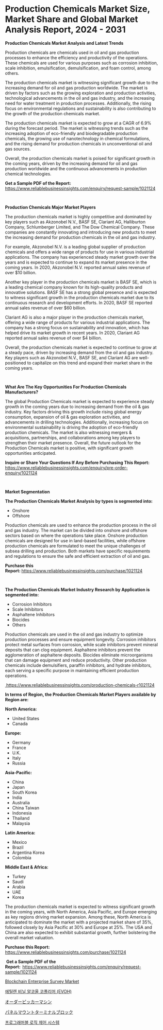<p><h1>Production Chemicals Market Size, Market Share and Global Market Analysis Report, 2024 - 2031</h1></p><p><strong>Production Chemicals Market Analysis and Latest Trends</strong></p>
<p><p>Production chemicals are chemicals used in oil and gas production processes to enhance the efficiency and productivity of the operations. These chemicals are used for various purposes such as corrosion inhibition, scale inhibition, emulsification, demulsification, and foam control, among others.</p><p>The production chemicals market is witnessing significant growth due to the increasing demand for oil and gas production worldwide. The market is driven by factors such as the growing exploration and production activities, technological advancements in the oil and gas industry, and the increasing need for water treatment in production processes. Additionally, the rising focus on environmental regulations and sustainability is also contributing to the growth of the production chemicals market.</p><p>The production chemicals market is expected to grow at a CAGR of 6.9% during the forecast period. The market is witnessing trends such as the increasing adoption of eco-friendly and biodegradable production chemicals, the growing use of nanotechnology in chemical formulations, and the rising demand for production chemicals in unconventional oil and gas sources.</p><p>Overall, the production chemicals market is poised for significant growth in the coming years, driven by the increasing demand for oil and gas production worldwide and the continuous advancements in production chemical technologies.</p></p>
<p><strong>Get a Sample PDF of the Report:&nbsp;</strong> <a href="https://www.reliablebusinessinsights.com/enquiry/request-sample/1021124">https://www.reliablebusinessinsights.com/enquiry/request-sample/1021124</a></p>
<p>&nbsp;</p>
<p><strong>Production Chemicals Major Market Players</strong></p>
<p><p>The production chemicals market is highly competitive and dominated by key players such as Akzonobel N.V., BASF SE, Clariant AG, Halliburton Company, Schlumberger Limited, and The Dow Chemical Company. These companies are constantly innovating and introducing new products to meet the increasing demand for production chemicals in the oil and gas industry.</p><p>For example, Akzonobel N.V. is a leading global supplier of production chemicals and offers a wide range of products for use in various industrial applications. The company has experienced steady market growth over the years and is expected to continue to expand its market presence in the coming years. In 2020, Akzonobel N.V. reported annual sales revenue of over $10 billion.</p><p>Another key player in the production chemicals market is BASF SE, which is a leading chemical company known for its high-quality products and innovative solutions. BASF SE has a strong global presence and is expected to witness significant growth in the production chemicals market due to its continuous research and development efforts. In 2020, BASF SE reported annual sales revenue of over $60 billion.</p><p>Clariant AG is also a major player in the production chemicals market, offering a wide range of products for various industrial applications. The company has a strong focus on sustainability and innovation, which has helped drive its market growth in recent years. In 2020, Clariant AG reported annual sales revenue of over $4 billion.</p><p>Overall, the production chemicals market is expected to continue to grow at a steady pace, driven by increasing demand from the oil and gas industry. Key players such as Akzonobel N.V., BASF SE, and Clariant AG are well-positioned to capitalize on this trend and expand their market share in the coming years.</p></p>
<p>&nbsp;</p>
<p><strong>What Are The Key Opportunities For Production Chemicals Manufacturers?</strong></p>
<p><p>The global Production Chemicals market is expected to experience steady growth in the coming years due to increasing demand from the oil & gas industry. Key factors driving this growth include rising global energy consumption, expansion of oil & gas exploration activities, and advancements in drilling technologies. Additionally, increasing focus on environmental sustainability is driving the adoption of eco-friendly production chemicals. The market is also witnessing mergers & acquisitions, partnerships, and collaborations among key players to strengthen their market presence. Overall, the future outlook for the Production Chemicals market is positive, with significant growth opportunities anticipated.</p></p>
<p><strong>Inquire or Share Your Questions If Any Before Purchasing This Report:</strong> <a href="https://www.reliablebusinessinsights.com/enquiry/pre-order-enquiry/1021124">https://www.reliablebusinessinsights.com/enquiry/pre-order-enquiry/1021124</a></p>
<p>&nbsp;</p>
<p><strong>Market Segmentation</strong></p>
<p><strong>The Production Chemicals Market Analysis by types is segmented into:</strong></p>
<p><ul><li>Onshore</li><li>Offshore</li></ul></p>
<p><p>Production chemicals are used to enhance the production process in the oil and gas industry. The market can be divided into onshore and offshore sectors based on where the operations take place. Onshore production chemicals are designed for use in land-based facilities, while offshore production chemicals are formulated to meet the unique challenges of subsea drilling and production. Both markets have specific requirements and regulations to ensure the safe and efficient extraction of oil and gas.</p></p>
<p><strong>Purchase this Report:&nbsp;</strong><a href="https://www.reliablebusinessinsights.com/purchase/1021124">https://www.reliablebusinessinsights.com/purchase/1021124</a></p>
<p>&nbsp;</p>
<p><strong>The Production Chemicals Market Industry Research by Application is segmented into:</strong></p>
<p><ul><li>Corrosion Inhibitors</li><li>Scale Inhibitors</li><li>Asphaltene Inhibitors</li><li>Biocides</li><li>Others</li></ul></p>
<p><p>Production chemicals are used in the oil and gas industry to optimize production processes and ensure equipment longevity. Corrosion inhibitors protect metal surfaces from corrosion, while scale inhibitors prevent mineral deposits that can clog equipment. Asphaltene inhibitors prevent the agglomeration of asphaltene deposits. Biocides eliminate microorganisms that can damage equipment and reduce productivity. Other production chemicals include demulsifiers, paraffin inhibitors, and hydrate inhibitors, each serving a specific purpose in maintaining efficient production operations.</p></p>
<p><a href="https://www.reliablebusinessinsights.com/production-chemicals-r1021124">&nbsp;https://www.reliablebusinessinsights.com/production-chemicals-r1021124</a></p>
<p><strong>In terms of Region, the Production Chemicals Market Players available by Region are:</strong></p>
<p>
    <p> <strong> North America: </strong>
        <ul>
            <li>United States</li>
            <li>Canada</li>
        </ul>
        </p> 
    <p> <strong> Europe: </strong>
        <ul>
            <li>Germany</li>
            <li>France</li>
            <li>U.K.</li>
            <li>Italy</li>
            <li>Russia</li>
        </ul>
        </p> 
    <p> <strong> Asia-Pacific: </strong>
        <ul>
            <li>China</li>
            <li>Japan</li>
            <li>South Korea</li>
            <li>India</li>
            <li>Australia</li>
            <li>China Taiwan</li>
            <li>Indonesia</li>
            <li>Thailand</li>
            <li>Malaysia</li>
        </ul>
        </p> 
    <p> <strong> Latin America: </strong>
        <ul>
            <li>Mexico</li>
            <li>Brazil</li>
            <li>Argentina Korea</li>
            <li>Colombia</li>
        </ul>
        </p> 
    <p> <strong> Middle East & Africa: </strong>
        <ul>
            <li>Turkey</li>
            <li>Saudi</li>
            <li>Arabia</li>
            <li>UAE</li>
            <li>Korea</li>
        </ul>
    </p>
    </p>
<p><p>The production chemicals market is expected to witness significant growth in the coming years, with North America, Asia Pacific, and Europe emerging as key regions driving market expansion. Among these, North America is anticipated to dominate the market with a projected market share of 35%, followed closely by Asia Pacific at 30% and Europe at 25%. The USA and China are also expected to exhibit substantial growth, further bolstering the overall market valuation.</p></p>
<p><strong>Purchase this Report: </strong><a href="https://www.reliablebusinessinsights.com/purchase/1021124">https://www.reliablebusinessinsights.com/purchase/1021124</a></p>
<p>&nbsp;<strong>Get a Sample PDF of the Report:&nbsp;&nbsp;</strong><a href="https://www.reliablebusinessinsights.com/enquiry/request-sample/1021124">https://www.reliablebusinessinsights.com/enquiry/request-sample/1021124</a></p>
<p><strong></strong></p>
<p><p><a href="https://github.com/AndreanneHane2023/Market-Research-Report-List-1/blob/main/blockchain-enterprise-survey-market.md">Blockchain Enterprise Survey Market</a></p><p><a href="https://github.com/RichardLueilwitz787/Market-Research-Report-List-2/blob/main/7956835128945.md">에틸렌 비닐 알코올 코폴리머 (EVOH)</a></p><p><a href="https://medium.com/@s.guest01/%E3%82%AA%E3%83%BC%E3%83%80%E3%83%BC%E3%83%94%E3%83%83%E3%82%AB%E3%83%BC%E3%83%9E%E3%82%B7%E3%83%B3%E5%B8%82%E5%A0%B4%E8%AA%BF%E6%9F%BB%E3%83%AC%E3%83%9D%E3%83%BC%E3%83%88-%E3%81%9D%E3%81%AE%E6%AD%B4%E5%8F%B2%E3%81%A8%E5%B0%86%E6%9D%A5%E4%BA%88%E6%B8%AC2024%E5%B9%B4%E3%81%8B%E3%82%892031%E5%B9%B4%E3%81%BE%E3%81%A7-4426e5fb3a07">オーダーピッカーマシン</a></p><p><a href="https://medium.com/@elmorunolfsson2023/%E3%83%91%E3%83%8D%E3%83%AB%E3%83%9E%E3%82%A6%E3%83%B3%E3%83%88%E7%AB%AF%E5%AD%90%E3%83%96%E3%83%AD%E3%83%83%E3%82%AF%E3%81%AE%E5%B8%82%E5%A0%B4%E3%82%B7%E3%82%A7%E3%82%A2%E3%81%AE%E9%80%B2%E5%8C%96%E3%81%A8%E5%B8%82%E5%A0%B4%E6%88%90%E9%95%B7%E3%83%88%E3%83%AC%E3%83%B3%E3%83%89-2024%E5%B9%B4-2031%E5%B9%B4-e09059513eb3">パネルマウントターミナルブロック</a></p><p><a href="https://medium.com/@ukaszduda1/%ED%94%84%EB%A1%9C%EA%B7%B8%EB%9E%98%EB%B0%8D-%EA%B0%80%EB%8A%A5%ED%95%9C-%EB%85%BC%EB%A6%AC-%EC%A0%9C%EC%96%B4-%EC%8B%9C%EC%8A%A4%ED%85%9C-%EC%8B%9C%EC%9E%A5-%EC%A1%B0%EC%82%AC-%EB%B3%B4%EA%B3%A0%EC%84%9C-2024%EB%85%84%EB%B6%80%ED%84%B0-2031%EB%85%84%EA%B9%8C%EC%A7%80%EC%9D%98-%EC%97%AD%EC%82%AC-%EB%B0%8F-%EC%98%88%EC%B8%A1-dd1ecc4a10e7">프로그래머블 로직 제어 시스템</a></p></p>